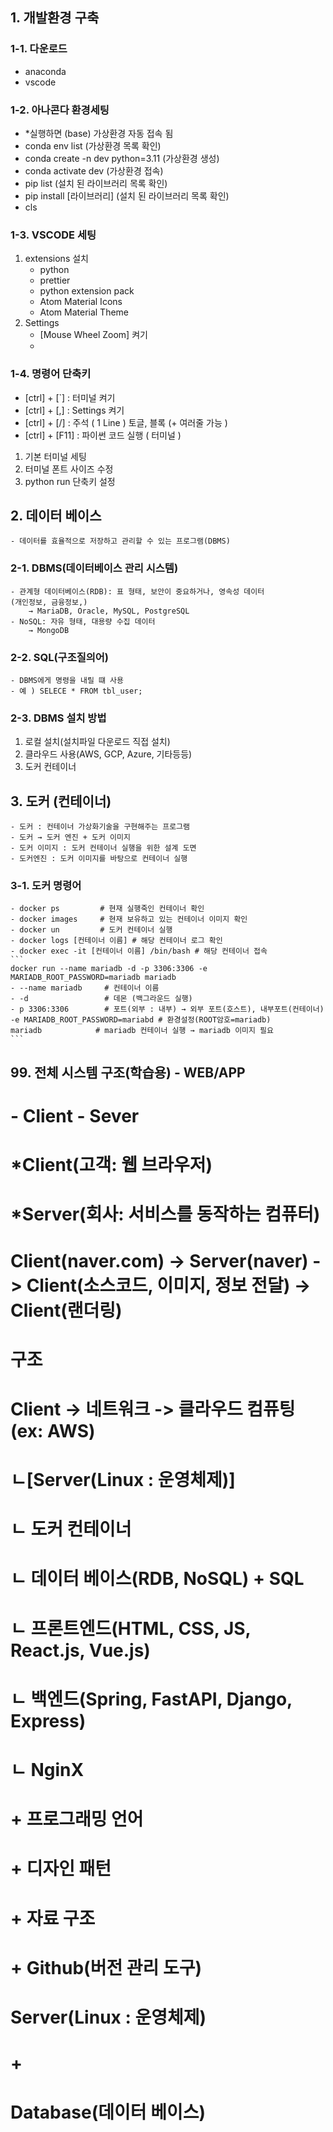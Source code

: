 ## 1. 개발환경 구축

### 1-1. 다운로드
- anaconda
- vscode

### 1-2. 아나콘다 환경세팅
- *실행하면 (base) 가상환경 자동 접속 됨
- conda env list                    (가상환경 목록 확인)
- conda create -n dev python=3.11   (가상환경 생성)
- conda activate dev                (가상환경 접속)
- pip list                          (설치 된 라이브러리 목록 확인)
- pip install [라이브러리]           (설치 된 라이브러리 목록 확인)
- cls

### 1-3. VSCODE 세팅
1. extensions 설치
    - python
    - prettier
    - python extension pack
    - Atom Material Icons
    - Atom Material Theme
2. Settings
    - [Mouse Wheel Zoom] 켜기
    - 
### 1-4. 명령어 단축키
- [ctrl] + [`] : 터미널 켜기
- [ctrl] + [,] : Settings 켜기
- [ctrl] + [/] : 주석 ( 1 Line ) 토글, 블록 (+ 여러줄 가능 )
- [ctrl] + [F11] : 파이썬 코드 실행 ( 터미널 )

1. 기본 터미널 세팅
2. 터미널 폰트 사이즈 수정
3. python run 단축키 설정

## 2. 데이터 베이스
    - 데이터를 효율적으로 저장하고 관리할 수 있는 프로그램(DBMS)
### 2-1. DBMS(데이터베이스 관리 시스템)
    - 관계형 데이터베이스(RDB): 표 형태, 보안이 중요하거나, 영속성 데이터
    (개인정보, 금융정보,)
        → MariaDB, Oracle, MySQL, PostgreSQL
    - NoSQL: 자유 형태, 대용량 수집 데이터
        → MongoDB

### 2-2. SQL(구조질의어)
    - DBMS에게 명령을 내릴 떄 사용
    - 예 ) SELECE * FROM tbl_user;

### 2-3. DBMS 설치 방법
  1. 로컬 설치(설치파일 다운로드 직접 설치)
  2. 클라우드 사용(AWS, GCP, Azure, 기타등등)
  3. 도커 컨테이너

## 3. 도커 (컨테이너)
    - 도커 : 컨테이너 가상화기술을 구현해주는 프로그램
    - 도커 → 도커 엔진 + 도커 이미지
    - 도커 이미지 : 도커 컨테이너 실행을 위한 설계 도면
    - 도커엔진 : 도커 이미지를 바탕으로 컨테이너 실행

### 3-1. 도커 명령어
    - docker ps         # 현재 실행죽인 컨테이너 확인
    - docker images     # 현재 보유하고 있는 컨테이너 이미지 확인
    - docker un         # 도커 컨테이너 실행
    - docker logs [컨테이너 이름] # 해당 컨테이너 로그 확인
    - docker exec -it [컨테이너 이름] /bin/bash # 해당 컨테이너 접속
    ```
    docker run --name mariadb -d -p 3306:3306 -e 
    MARIADB_ROOT_PASSWORD=mariadb mariadb
    - --name mariadb     # 컨테이너 이름
    - -d                 # 데몬 (백그라운드 실행)
    - p 3306:3306        # 포트(외부 : 내부) → 외부 포트(호스트), 내부포트(컨테이너)
    -e MARIADB_ROOT_PASSWORD=mariabd # 환경설정(ROOT암호=mariadb)
    mariadb            # mariadb 컨테이너 실행 → mariadb 이미지 필요
    ```

## 99. 전체 시스템 구조(학습용) - WEB/APP
#  - Client - Sever
#  *Client(고객: 웹 브라우저)
#  *Server(회사: 서비스를 동작하는 컴퓨터)
# Client(naver.com) -> Server(naver) -> Client(소스코드, 이미지, 정보 전달) -> Client(랜더링)

# 구조
# Client -> 네트워크 -> 클라우드 컴퓨팅(ex: AWS)
#                           ㄴ[Server(Linux : 운영체제)]
#                               ㄴ 도커 컨테이너
#                                   ㄴ 데이터 베이스(RDB, NoSQL) + SQL
#                                   ㄴ 프론트엔드(HTML, CSS, JS, React.js, Vue.js)
#                                   ㄴ 백엔드(Spring, FastAPI, Django, Express)
#                                   ㄴ NginX
# + 프로그래밍 언어
# + 디자인 패턴
# + 자료 구조
# + Github(버전 관리 도구)


#                      Server(Linux : 운영체제)
#                         +
#                      Database(데이터 베이스)
#